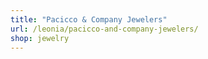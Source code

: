 ```yaml
---
title: "Pacicco & Company Jewelers"
url: /leonia/pacicco-and-company-jewelers/
shop: jewelry
---
```

